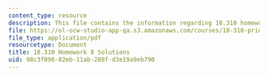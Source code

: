 ```yaml
---
content_type: resource
description: This file contains the information regarding 18.310 homework 8 solution.
file: https://ol-ocw-studio-app-qa.s3.amazonaws.com/courses/18-310-principles-of-discrete-applied-mathematics-fall-2013/98c3f09682eb11ab288fd3e19a9eb790_MIT18_310F13_Homework8Sol.pdf
file_type: application/pdf
resourcetype: Document
title: 18.310 Homework 8 Solutions
uid: 98c3f096-82eb-11ab-288f-d3e19a9eb790
---
```

